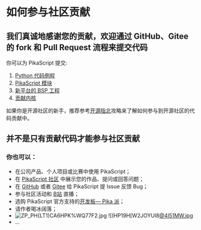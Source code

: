 # 如何参与社区贡献

## 我们真诚地感谢您的贡献，欢迎通过 GitHub、Gitee 的 fork 和 Pull Request 流程来提交代码
你可以为 PikaScript 提交:

1. [Python 代码例程](https://gitee.com/lyon1998/pikascript/tree/master/examples)
1. [PikaScript 模块](https://www.yuque.com/liang-mltek/pikascript/xq50e1)
1. [新平台的 BSP 工程](https://www.yuque.com/liang-mltek/pikascript/yxf6h8)
1. [贡献内核](https://www.yuque.com/liang-mltek/pikascript/vigtwa)

如果你是开源社区的新手，推荐参考[开源指北](https://gitee.com/opensource-guide/guide/%E7%AC%AC%E4%B8%89%E9%83%A8%E5%88%86%EF%BC%9A%E5%B0%9D%E8%AF%95%E5%8F%82%E4%B8%8E%E5%BC%80%E6%BA%90/%E7%AC%AC%207%20%E5%B0%8F%E8%8A%82%EF%BC%9A%E6%8F%90%E4%BA%A4%E7%AC%AC%E4%B8%80%E4%B8%AA%20Pull%20Request/)攻略来了解如何参与到开源社区的代码贡献中。
## 并不是只有贡献代码才能参与社区贡献
### 你也可以：

- 在公司产品、个人项目或比赛中使用 PikaScript；
- 在 [PikaScript 社区](https://whycan.com/f_55.html) 中展示您的作品、提问或回答问题；
- 在 [GitHub](https://github.com/pikasTech/pikascript) 或者 [Gitee](https://gitee.com/lyon1998/pikascript) 给 PikaScript 提 Issue 反馈 Bug；
- 参与社区活动和 [B站](https://space.bilibili.com/5365336) 直播；
- 选购 PikaScript 官方支持的[开发板— Pika 派](https://item.taobao.com/item.htm?spm=a230r.7195193.1997079397.8.560344bf9htrXT&id=654947372034&abbucket=9)；
- 请作者喝冰阔落；
- ![ZP_PH{LT1)CA6HPK%WQ77F2.jpg](https://cdn.nlark.com/yuque/0/2021/jpeg/22991477/1638662560015-6555610b-8ae4-40b8-a208-ee6ed0cb8f3f.jpeg#clientId=ub976d89d-2180-4&crop=0&crop=0.1925&crop=1&crop=0.8525&from=paste&height=380&id=ud2ea28d3&margin=%5Bobject%20Object%5D&name=ZP_PH%7BLT1%29CA6HPK%25WQ77F2.jpg&originHeight=1680&originWidth=1080&originalType=binary&ratio=1&rotation=0&showTitle=false&size=122572&status=done&style=none&taskId=u864e18e7-bc97-4dd7-a7d6-7863c94dffe&title=&width=243.99769592285156)	![(HP19H[W2JOYUI8[@4I51MW.jpg](https://cdn.nlark.com/yuque/0/2021/jpeg/22991477/1638662569904-7f5bf2e9-9058-446b-8a2c-560acb5c7380.jpeg#clientId=ub976d89d-2180-4&crop=0&crop=0&crop=1&crop=0.8194&from=paste&height=307&id=udbc4a6b1&margin=%5Bobject%20Object%5D&name=%28HP19H%5BW2JOYUI8%5B%404I51MW.jpg&originHeight=1804&originWidth=1315&originalType=binary&ratio=1&rotation=0&showTitle=false&size=119083&status=done&style=none&taskId=udb753dce-b2ef-45e0-8948-facbc0328d8&title=&width=223.99075317382812)
- …
